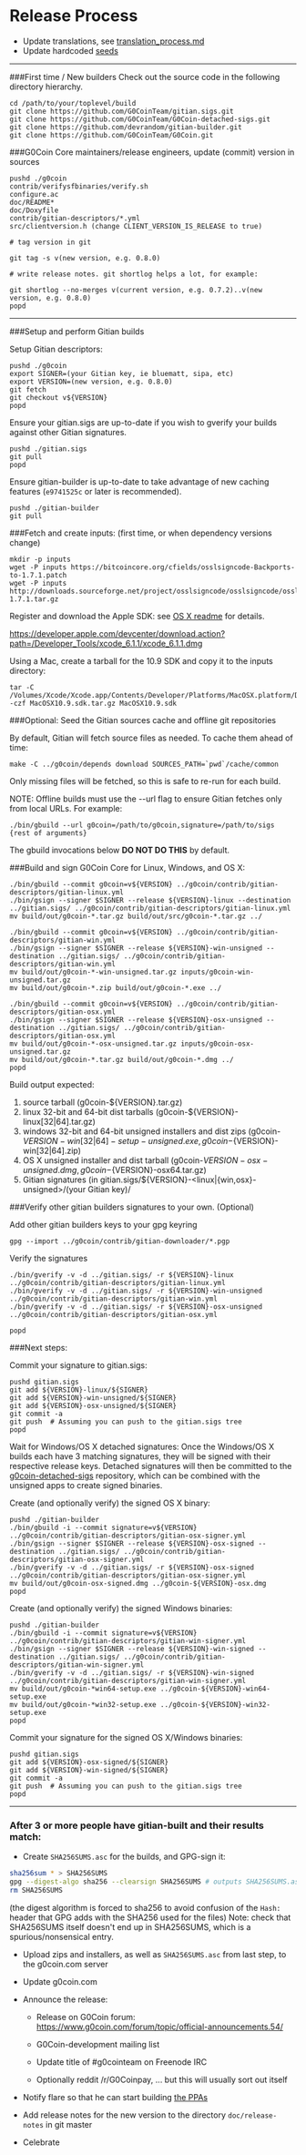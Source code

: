 Release Process
====================

* Update translations, see [translation_process.md](https://github.com/G0CoinTeam/G0Coin/blob/master/doc/translation_process.md#syncing-with-transifex)
* Update hardcoded [seeds](/contrib/seeds)

* * *

###First time / New builders
Check out the source code in the following directory hierarchy.

	cd /path/to/your/toplevel/build
	git clone https://github.com/G0CoinTeam/gitian.sigs.git
	git clone https://github.com/G0CoinTeam/G0Coin-detached-sigs.git
	git clone https://github.com/devrandom/gitian-builder.git
	git clone https://github.com/G0CoinTeam/G0Coin.git

###G0Coin Core maintainers/release engineers, update (commit) version in sources

	pushd ./g0coin
	contrib/verifysfbinaries/verify.sh
	configure.ac
	doc/README*
	doc/Doxyfile
	contrib/gitian-descriptors/*.yml
	src/clientversion.h (change CLIENT_VERSION_IS_RELEASE to true)

	# tag version in git

	git tag -s v(new version, e.g. 0.8.0)

	# write release notes. git shortlog helps a lot, for example:

	git shortlog --no-merges v(current version, e.g. 0.7.2)..v(new version, e.g. 0.8.0)
	popd

* * *

###Setup and perform Gitian builds

 Setup Gitian descriptors:

	pushd ./g0coin
	export SIGNER=(your Gitian key, ie bluematt, sipa, etc)
	export VERSION=(new version, e.g. 0.8.0)
	git fetch
	git checkout v${VERSION}
	popd

  Ensure your gitian.sigs are up-to-date if you wish to gverify your builds against other Gitian signatures.

	pushd ./gitian.sigs
	git pull
	popd

  Ensure gitian-builder is up-to-date to take advantage of new caching features (`e9741525c` or later is recommended).

	pushd ./gitian-builder
	git pull

###Fetch and create inputs: (first time, or when dependency versions change)

	mkdir -p inputs
	wget -P inputs https://bitcoincore.org/cfields/osslsigncode-Backports-to-1.7.1.patch
	wget -P inputs http://downloads.sourceforge.net/project/osslsigncode/osslsigncode/osslsigncode-1.7.1.tar.gz

 Register and download the Apple SDK: see [OS X readme](README_osx.txt) for details.

 https://developer.apple.com/devcenter/download.action?path=/Developer_Tools/xcode_6.1.1/xcode_6.1.1.dmg

 Using a Mac, create a tarball for the 10.9 SDK and copy it to the inputs directory:

	tar -C /Volumes/Xcode/Xcode.app/Contents/Developer/Platforms/MacOSX.platform/Developer/SDKs/ -czf MacOSX10.9.sdk.tar.gz MacOSX10.9.sdk

###Optional: Seed the Gitian sources cache and offline git repositories

By default, Gitian will fetch source files as needed. To cache them ahead of time:

	make -C ../g0coin/depends download SOURCES_PATH=`pwd`/cache/common

Only missing files will be fetched, so this is safe to re-run for each build.

NOTE: Offline builds must use the --url flag to ensure Gitian fetches only from local URLs. For example:
```
./bin/gbuild --url g0coin=/path/to/g0coin,signature=/path/to/sigs {rest of arguments}
```
The gbuild invocations below <b>DO NOT DO THIS</b> by default.

###Build and sign G0Coin Core for Linux, Windows, and OS X:

	./bin/gbuild --commit g0coin=v${VERSION} ../g0coin/contrib/gitian-descriptors/gitian-linux.yml
	./bin/gsign --signer $SIGNER --release ${VERSION}-linux --destination ../gitian.sigs/ ../g0coin/contrib/gitian-descriptors/gitian-linux.yml
	mv build/out/g0coin-*.tar.gz build/out/src/g0coin-*.tar.gz ../

	./bin/gbuild --commit g0coin=v${VERSION} ../g0coin/contrib/gitian-descriptors/gitian-win.yml
	./bin/gsign --signer $SIGNER --release ${VERSION}-win-unsigned --destination ../gitian.sigs/ ../g0coin/contrib/gitian-descriptors/gitian-win.yml
	mv build/out/g0coin-*-win-unsigned.tar.gz inputs/g0coin-win-unsigned.tar.gz
	mv build/out/g0coin-*.zip build/out/g0coin-*.exe ../

	./bin/gbuild --commit g0coin=v${VERSION} ../g0coin/contrib/gitian-descriptors/gitian-osx.yml
	./bin/gsign --signer $SIGNER --release ${VERSION}-osx-unsigned --destination ../gitian.sigs/ ../g0coin/contrib/gitian-descriptors/gitian-osx.yml
	mv build/out/g0coin-*-osx-unsigned.tar.gz inputs/g0coin-osx-unsigned.tar.gz
	mv build/out/g0coin-*.tar.gz build/out/g0coin-*.dmg ../
	popd

  Build output expected:

  1. source tarball (g0coin-${VERSION}.tar.gz)
  2. linux 32-bit and 64-bit dist tarballs (g0coin-${VERSION}-linux[32|64].tar.gz)
  3. windows 32-bit and 64-bit unsigned installers and dist zips (g0coin-${VERSION}-win[32|64]-setup-unsigned.exe, g0coin-${VERSION}-win[32|64].zip)
  4. OS X unsigned installer and dist tarball (g0coin-${VERSION}-osx-unsigned.dmg, g0coin-${VERSION}-osx64.tar.gz)
  5. Gitian signatures (in gitian.sigs/${VERSION}-<linux|{win,osx}-unsigned>/(your Gitian key)/

###Verify other gitian builders signatures to your own. (Optional)

  Add other gitian builders keys to your gpg keyring

	gpg --import ../g0coin/contrib/gitian-downloader/*.pgp

  Verify the signatures

	./bin/gverify -v -d ../gitian.sigs/ -r ${VERSION}-linux ../g0coin/contrib/gitian-descriptors/gitian-linux.yml
	./bin/gverify -v -d ../gitian.sigs/ -r ${VERSION}-win-unsigned ../g0coin/contrib/gitian-descriptors/gitian-win.yml
	./bin/gverify -v -d ../gitian.sigs/ -r ${VERSION}-osx-unsigned ../g0coin/contrib/gitian-descriptors/gitian-osx.yml

	popd

###Next steps:

Commit your signature to gitian.sigs:

	pushd gitian.sigs
	git add ${VERSION}-linux/${SIGNER}
	git add ${VERSION}-win-unsigned/${SIGNER}
	git add ${VERSION}-osx-unsigned/${SIGNER}
	git commit -a
	git push  # Assuming you can push to the gitian.sigs tree
	popd

  Wait for Windows/OS X detached signatures:
	Once the Windows/OS X builds each have 3 matching signatures, they will be signed with their respective release keys.
	Detached signatures will then be committed to the [g0coin-detached-sigs](https://github.com/G0CoinTeam/G0Coin-detached-sigs) repository, which can be combined with the unsigned apps to create signed binaries.

  Create (and optionally verify) the signed OS X binary:

	pushd ./gitian-builder
	./bin/gbuild -i --commit signature=v${VERSION} ../g0coin/contrib/gitian-descriptors/gitian-osx-signer.yml
	./bin/gsign --signer $SIGNER --release ${VERSION}-osx-signed --destination ../gitian.sigs/ ../g0coin/contrib/gitian-descriptors/gitian-osx-signer.yml
	./bin/gverify -v -d ../gitian.sigs/ -r ${VERSION}-osx-signed ../g0coin/contrib/gitian-descriptors/gitian-osx-signer.yml
	mv build/out/g0coin-osx-signed.dmg ../g0coin-${VERSION}-osx.dmg
	popd

  Create (and optionally verify) the signed Windows binaries:

	pushd ./gitian-builder
	./bin/gbuild -i --commit signature=v${VERSION} ../g0coin/contrib/gitian-descriptors/gitian-win-signer.yml
	./bin/gsign --signer $SIGNER --release ${VERSION}-win-signed --destination ../gitian.sigs/ ../g0coin/contrib/gitian-descriptors/gitian-win-signer.yml
	./bin/gverify -v -d ../gitian.sigs/ -r ${VERSION}-win-signed ../g0coin/contrib/gitian-descriptors/gitian-win-signer.yml
	mv build/out/g0coin-*win64-setup.exe ../g0coin-${VERSION}-win64-setup.exe
	mv build/out/g0coin-*win32-setup.exe ../g0coin-${VERSION}-win32-setup.exe
	popd

Commit your signature for the signed OS X/Windows binaries:

	pushd gitian.sigs
	git add ${VERSION}-osx-signed/${SIGNER}
	git add ${VERSION}-win-signed/${SIGNER}
	git commit -a
	git push  # Assuming you can push to the gitian.sigs tree
	popd

-------------------------------------------------------------------------

### After 3 or more people have gitian-built and their results match:

- Create `SHA256SUMS.asc` for the builds, and GPG-sign it:
```bash
sha256sum * > SHA256SUMS
gpg --digest-algo sha256 --clearsign SHA256SUMS # outputs SHA256SUMS.asc
rm SHA256SUMS
```
(the digest algorithm is forced to sha256 to avoid confusion of the `Hash:` header that GPG adds with the SHA256 used for the files)
Note: check that SHA256SUMS itself doesn't end up in SHA256SUMS, which is a spurious/nonsensical entry.

- Upload zips and installers, as well as `SHA256SUMS.asc` from last step, to the g0coin.com server

- Update g0coin.com

- Announce the release:

  - Release on G0Coin forum: https://www.g0coin.com/forum/topic/official-announcements.54/

  - G0Coin-development mailing list

  - Update title of #g0cointeam on Freenode IRC

  - Optionally reddit /r/G0Coinpay, ... but this will usually sort out itself

- Notify flare so that he can start building [the PPAs](https://launchpad.net/~g0coin.com/+archive/ubuntu/g0coin)

- Add release notes for the new version to the directory `doc/release-notes` in git master

- Celebrate
